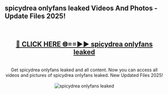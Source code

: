 <h2>spicydrea onlyfans leaked Videos And Photos - Update Files 2025!</h2>
<br>
<div align="center">
<h2><a href="https://top-ai-tools.click/QrbHav" rel="nofollow">🔴 CLICK HERE 🌐==►► spicydrea onlyfans leaked</a></h2>
<br>
Get spicydrea onlyfans leaked and all content. Now you can access all videos and pictures of spicydrea onlyfans leaked. New Updated Files 2025!
<br>
<br>
<a href="https://top-ai-tools.click/QrbHav" rel="nofollow" data-target="animated-image.originalLink"><img src="https://i.ibb.co.com/WyWwxjT/player-gif2.gif" alt="spicydrea onlyfans leaked" style="max-width: 100%; display: inline-block;" data-target="animated-image.originalImage"></a>
</div>
<br>